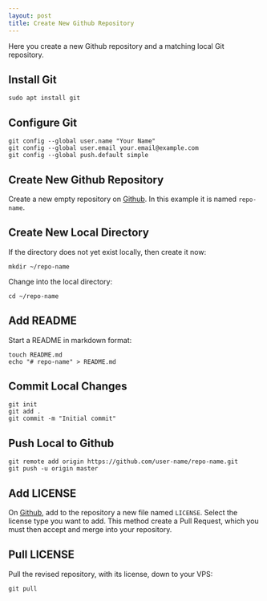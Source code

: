 ```yaml
---
layout: post
title: Create New Github Repository
---
```


Here you create a new Github repository and a matching local Git repository.

## Install Git

```
sudo apt install git
```

## Configure Git

```
git config --global user.name "Your Name"
git config --global user.email your.email@example.com
git config --global push.default simple
```

## Create New Github Repository

Create a new empty repository on [Github](https://github.com). In this example it is named `repo-name`.

## Create New Local Directory

If the directory does not yet exist locally, then create it now:

```
mkdir ~/repo-name
```

Change into the local directory:

```
cd ~/repo-name
```

## Add README

Start a README in markdown format:

```
touch README.md
echo "# repo-name" > README.md
```

## Commit Local Changes

```
git init
git add .
git commit -m "Initial commit"
```

## Push Local to Github

```
git remote add origin https://github.com/user-name/repo-name.git
git push -u origin master
```

## Add LICENSE

On [Github](https://github.com), add to the repository a new file named `LICENSE`. Select the license type you want to add. This method create a Pull Request, which you must then accept and merge into your repository.

## Pull LICENSE

Pull the revised repository, with its license, down to your VPS:

```
git pull
```
